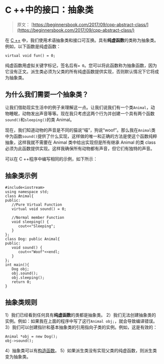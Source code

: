 # C ++中的接口：抽象类

> 原文： [https://beginnersbook.com/2017/09/cpp-abstract-class/](https://beginnersbook.com/2017/09/cpp-abstract-class/)

在 [C ++](https://beginnersbook.com/2017/08/c-plus-plus-tutorial-for-beginners/) 中，我们使用术语抽象类和接口可互换。具有**纯虚函数**的类称为抽象类。例如，以下函数是纯虚函数：

```
virtual void fun() = 0;
```

纯虚函数用虚拟关键字标记，签名后有`= 0`。您可以将此函数称为抽象函数，因为它没有正文。派生类必须为父类的所有纯虚函数提供实现，否则默认情况下它将成为抽象类。

## 为什么我们需要一个抽象类？

让我们借助现实生活中的例子来理解这一点。让我们说我们有一个类`Animal`，动物睡眠，动物发出声音等等。现在我只考虑这两个行为并创建一个具有两个函数`sound()`和`sleeping()`的类 Animal。

现在，我们知道动物的声音是不同的猫说“喵”，狗说“woof”。那么我在`Animal`类中为函数`sound()`提供了什么实现，这样做的唯一和正确的方法是使这个函数纯粹抽象，这样我就不需要在 Animal 类中给出实现但是所有继承 Animal 的类 class 必须为此函数提供实现。这样我确保所有动物都有声音，但它们有独特的声音。

可以在 C ++程序中编写相同的示例，如下所示：

## 抽象类示例

```
#include<iostream>
using namespace std;
class Animal{
public:
   //Pure Virtual Function
   virtual void sound() = 0;

   //Normal member Function
   void sleeping() {
      cout<<"Sleeping";
   }
};
class Dog: public Animal{
public:
   void sound() {
      cout<<"Woof"<<endl;
   }
};
int main(){
   Dog obj;
   obj.sound();
   obj.sleeping();
   return 0;
}
```

## 抽象类规则

1）我们已经看到任何具有**纯虚函数**的类都是抽象类。
2）我们无法创建抽象类的实例。例如：如果我在上面的程序中写了这行`Animal obj;`，就会导致编译错误。
3）我们可以创建指针和基本抽象类的引用指向子类的实例。例如，这是有效的：

```
Animal *obj = new Dog();
obj->sound();
```

4）抽象类可以有[构造函数](https://beginnersbook.com/2017/08/cpp-constructors/)。
5）如果派生类没有实现父类的纯虚函数，则派生类变为抽象类。